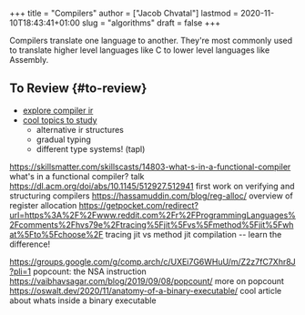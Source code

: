 +++
title = "Compilers"
author = ["Jacob Chvatal"]
lastmod = 2020-11-10T18:43:41+01:00
slug = "algorithms"
draft = false
+++

Compilers translate one language to another.
They're most commonly used to translate higher level languages like C to lower level languages like Assembly.


## To Review {#to-review}

-   [explore compiler ir](https://news.ycombinator.com/item?id=23175280)
-   [cool topics to study](https://www.reddit.com/r/Compilers/comments/bg1g2w/interesting%5Ftopics%5Ffor%5Fstudy%5Fat%5Funiversity/)
    -   alternative ir structures
    -   gradual typing
    -   different type systems! (tapl)

<https://skillsmatter.com/skillscasts/14803-what-s-in-a-functional-compiler> what's in a functional compiler? talk
<https://dl.acm.org/doi/abs/10.1145/512927.512941> first work on verifying and structuring compilers
<https://hassamuddin.com/blog/reg-alloc/> overview of register allocation
<https://getpocket.com/redirect?url=https%3A%2F%2Fwww.reddit.com%2Fr%2FProgrammingLanguages%2Fcomments%2Fhvs79e%2Ftracing%5Fjit%5Fvs%5Fmethod%5Fjit%5Fwhat%5Fto%5Fchoose%2F> tracing jit vs method jit compilation -- learn the difference!

<https://groups.google.com/g/comp.arch/c/UXEi7G6WHuU/m/Z2z7fC7Xhr8J?pli=1> popcount: the NSA instruction
<https://vaibhavsagar.com/blog/2019/09/08/popcount/> more on popcount
<https://oswalt.dev/2020/11/anatomy-of-a-binary-executable/> cool article about whats inside a binary executable
